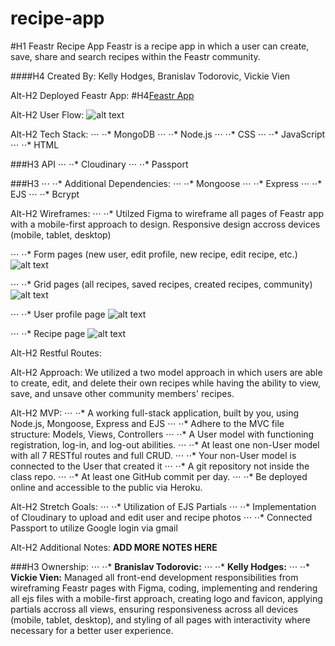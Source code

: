 # recipe-app
#H1 Feastr Recipe App
Feastr is a recipe app in which a user can create, save, share and search recipes within the Feastr community.

####H4 Created By: Kelly Hodges, Branislav Todorovic, Vickie Vien


Alt-H2 Deployed Feastr App:
#H4[Feastr App](https://feastr.herokuapp.com/)


Alt-H2 User Flow:
![alt text](https://i.imgur.com/hBnl16U.png "recipe userflow")


Alt-H2 Tech Stack:
⋅⋅⋅ ⋅⋅* MongoDB
⋅⋅⋅ ⋅⋅* Node.js
⋅⋅⋅ ⋅⋅* CSS
⋅⋅⋅ ⋅⋅* JavaScript
⋅⋅⋅ ⋅⋅* HTML


###H3 API
⋅⋅⋅ ⋅⋅* Cloudinary
⋅⋅⋅ ⋅⋅* Passport


###H3
⋅⋅⋅ ⋅⋅* Additional Dependencies:
⋅⋅⋅ ⋅⋅* Mongoose
⋅⋅⋅ ⋅⋅* Express
⋅⋅⋅ ⋅⋅* EJS
⋅⋅⋅ ⋅⋅* Bcrypt


Alt-H2 Wireframes:
⋅⋅⋅ ⋅⋅* Utilzed Figma to wireframe all pages of Feastr app with a mobile-first approach to design. Responsive design accross devices (mobile, tablet, desktop)


⋅⋅⋅ ⋅⋅* Form pages (new user, edit profile, new recipe, edit recipe, etc.)
![alt text](https://i.imgur.com/Ef2xfHT.png "form page wireframes")


⋅⋅⋅ ⋅⋅* Grid pages (all recipes, saved recipes, created recipes, community)
![alt text](https://i.imgur.com/CKgtefs.png "grid page wireframes")


⋅⋅⋅ ⋅⋅* User profile page
![alt text](https://i.imgur.com/JtCwEvg.png "profile page wireframe")


⋅⋅⋅ ⋅⋅* Recipe page
![alt text](https://i.imgur.com/hLdem17.png "recipe page wireframe")


Alt-H2 Restful Routes:



Alt-H2 Approach:
We utilized a two model approach in which users are able to create, edit, and delete their own recipes while having the ability to view, save, and unsave other community members' recipes.


Alt-H2 MVP:
⋅⋅⋅ ⋅⋅* A working full-stack application, built by you, using Node.js, Mongoose, Express and EJS
⋅⋅⋅ ⋅⋅* Adhere to the MVC file structure: Models, Views, Controllers
⋅⋅⋅ ⋅⋅* A User model with functioning registration, log-in, and log-out abilities.
⋅⋅⋅ ⋅⋅* At least one non-User model with all 7 RESTful routes and full CRUD.
⋅⋅⋅ ⋅⋅* Your non-User model is connected to the User that created it
⋅⋅⋅ ⋅⋅* A git repository not inside the class repo.
⋅⋅⋅ ⋅⋅* At least one GitHub commit per day.
⋅⋅⋅ ⋅⋅* Be deployed online and accessible to the public via Heroku.


Alt-H2 Stretch Goals:
⋅⋅⋅ ⋅⋅* Utilization of EJS Partials
⋅⋅⋅ ⋅⋅* Implementation of Cloudinary to upload and edit user and recipe photos
⋅⋅⋅ ⋅⋅* Connected Passport to utilize Google login via gmail


Alt-H2 Additional Notes:
**ADD MORE NOTES HERE**

###H3 Ownership:
⋅⋅⋅ ⋅⋅* **Branislav Todorovic:** 
⋅⋅⋅ ⋅⋅* **Kelly Hodges:** 
⋅⋅⋅ ⋅⋅* **Vickie Vien:** Managed all front-end development responsibilities from wireframing Feastr pages with Figma, coding, implementing and rendering all ejs files with a mobile-first approach, creating logo and favicon, applying partials accross all views, ensuring responsiveness across all devices (mobile, tablet, desktop), and styling of all pages with interactivity where necessary for a better user experience.